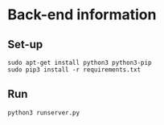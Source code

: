 # Back-end information

## Set-up
    sudo apt-get install python3 python3-pip
    sudo pip3 install -r requirements.txt

## Run
    python3 runserver.py
